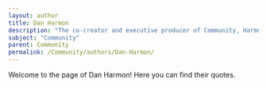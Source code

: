 ```yaml
---
layout: author
title: Dan Harmon
description: "The co-creator and executive producer of Community, Harmon is known for his unique storytelling style and character development in the series."
subject: "Community"
parent: Community
permalink: /Community/authors/Dan-Harmon/
---
```


Welcome to the page of Dan Harmon! Here you can find their quotes.

